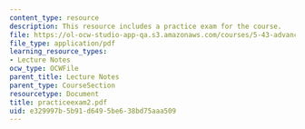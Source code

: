 ```yaml
---
content_type: resource
description: This resource includes a practice exam for the course.
file: https://ol-ocw-studio-app-qa.s3.amazonaws.com/courses/5-43-advanced-organic-chemistry-spring-2007/e329997b5b91d6495be638bd75aaa509_practiceexam2.pdf
file_type: application/pdf
learning_resource_types:
- Lecture Notes
ocw_type: OCWFile
parent_title: Lecture Notes
parent_type: CourseSection
resourcetype: Document
title: practiceexam2.pdf
uid: e329997b-5b91-d649-5be6-38bd75aaa509
---
```

